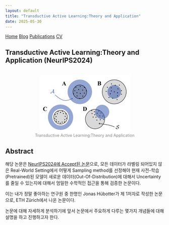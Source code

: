 ```yaml
---
layout: default
title: "Transductive Active Learning:Theory and Application"
date: 2025-05-30
---
```


<nav>
  <a href="/">Home</a>
  <a href="/blog/">Blog</a>
  <a href="/publications/">Publications</a>
  <a href="/assets/files/CV_PJH.pdf">CV</a>
</nav>  

## Transductive Active Learning:Theory and Application (NeurIPS2024)
<br/>
<div style="text-align: center;">
  <img src="/assets/images/posts/TAL-1.jpg" alt="이미지 설명" style="max-width: 100%; height: auto; display: block; margin: 0 auto;">
</div>
<div style="text-align: center;">
  <a style="font-size: 0.9em; color: #888;">Transductive Active Learning:Theory and Application</a>
</div>

## Abstract

해당 논문은 [NeurIPS2024에 Accept된 논문](https://openreview.net/pdf?id=tZtepJBtHg)으로, 모든 데이터가 라벨링 되어있지 않은 Real-World Setting에서
어떻게 Sampling method를 선정해야 현재 사전-학습(Pretrained)된 모델이 새로운 데이터(Out-Of-Distribution)에
대해서 Uncertainty를 줄일 수 있는지에 대해서 엄밀한 수학적인 접근을 통해 검증한 논문이다.

이는 내가 정말 좋아하는 연구원 중 한명인 Jonas Hübotter가 제 1저자로 작성한 논문으로, ETH Zürich에서 나온 논문이다.

논문에 대해 자세하게 분석하기에 앞서 논문에서 주요하게 다루는 몇가지 개념들에 대해 설명을 하고 진행하고자 한다.

